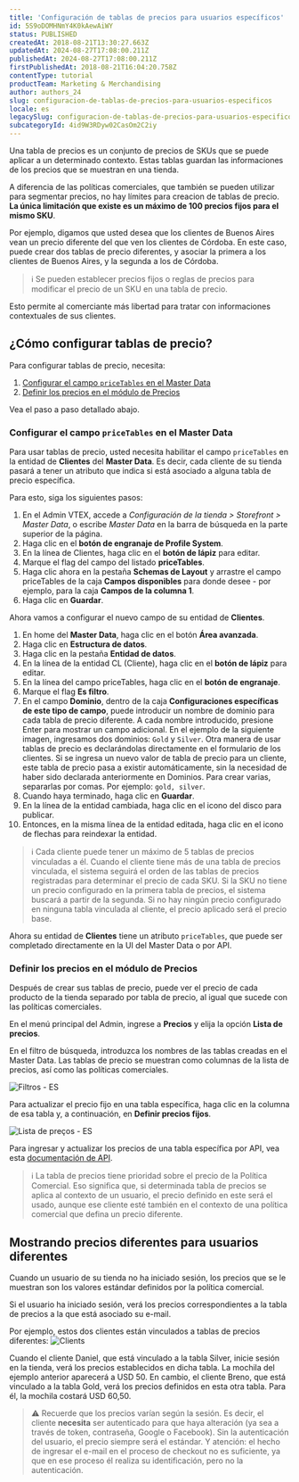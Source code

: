 ```yaml
---
title: 'Configuración de tablas de precios para usuarios específicos'
id: 5S9oDOMHNmY4K0kAewAiWY
status: PUBLISHED
createdAt: 2018-08-21T13:30:27.663Z
updatedAt: 2024-08-27T17:08:00.211Z
publishedAt: 2024-08-27T17:08:00.211Z
firstPublishedAt: 2018-08-21T16:04:20.758Z
contentType: tutorial
productTeam: Marketing & Merchandising
author: authors_24
slug: configuracion-de-tablas-de-precios-para-usuarios-especificos
locale: es
legacySlug: configuracion-de-tablas-de-precios-para-usuarios-especificos-con-session
subcategoryId: 4id9W3RDyw02CasOm2C2iy
---
```


Una tabla de precios es un conjunto de precios de SKUs que se puede aplicar a un determinado contexto. Estas tablas guardan las informaciones de los precios que se muestran en una tienda.

A diferencia de las políticas comerciales, que también se pueden utilizar para segmentar precios, no hay límites para creacion de tablas de precio. **La única limitación que existe es un máximo de 100 precios fijos para el mismo SKU**.

Por ejemplo, digamos que usted desea que los clientes de Buenos Aires vean un precio diferente del que ven los clientes de Córdoba. En este caso, puede crear dos tablas de precio diferentes, y asociar la primera a los clientes de Buenos Aires, y la segunda a los de Córdoba.

>ℹ️ Se pueden establecer precios fijos o reglas de precios para modificar el precio de un SKU en una tabla de precio.

Esto permite al comerciante más libertad para tratar con informaciones contextuales de sus clientes.

## ¿Cómo configurar tablas de precio?

Para configurar tablas de precio, necesita:

1. [Configurar el campo `priceTables` en el Master Data](#configurar-el-campo-pricetables-en-el-master-data)
2. [Definir los precios en el módulo de Precios](#definir-los-precios-en-el-modulo-de-precios)

Vea el paso a paso detallado abajo.

### Configurar el campo `priceTables` en el Master Data

Para usar tablas de precio, usted necesita habilitar el campo `priceTables` en la entidad de __Clientes__ del __Master Data__. Es decir, cada cliente de su tienda pasará a tener un atributo que indica si está asociado a alguna tabla de precio específica.

Para esto, siga los siguientes pasos:

1. En el Admin VTEX, accede a *Configuración de la tienda > Storefront > Master Data*, o escribe *Master Data* en la barra de búsqueda en la parte superior de la página.
2. Haga clic en el __botón de engranaje de Profile System__.
3. En la línea de Clientes, haga clic en el __botón de lápiz__ para editar.
4. Marque el flag del campo del listado __priceTables__.
5. Haga clic ahora en la pestaña __Schemas de Layout__ y arrastre el campo priceTables de la caja __Campos disponibles__ para donde desee - por ejemplo, para la caja __Campos de la columna 1__.
6. Haga clic en __Guardar__.

Ahora vamos a configurar el nuevo campo de su entidad de __Clientes__.

1. En home del __Master Data__, haga clic en el botón __Área avanzada__.
2. Haga clic en __Estructura de datos__.
3. Haga clic en la pestaña __Entidad de datos__.
4. En la línea de la entidad CL (Cliente), haga clic en el __botón de lápiz__ para editar.
5. En la línea del campo priceTables, haga clic en el __botón de engranaje__.
6. Marque el flag __Es filtro__.
7. En el campo __Dominio__, dentro de la caja __Configuraciones específicas de este tipo de campo__, puede introducir un nombre de dominio para cada tabla de precio diferente. A cada nombre introducido, presione Enter para mostrar un campo adicional. En el ejemplo de la siguiente imagen, ingresamos dos dominios: `Gold` y `Silver`.
Otra manera de usar tablas de precio es declarándolas directamente en el formulario de los clientes. Si se ingresa un nuevo valor de tabla de precio para un cliente, este tabla de precio pasa a existir automáticamente, sin la necesidad de haber sido declarada anteriormente en Dominios. Para crear varias, separarlas por comas. Por ejemplo: `gold, silver`.
9. Cuando haya terminado, haga clic en __Guardar__.
10. En la línea de la entidad cambiada, haga clic en el icono del disco para publicar.
11. Entonces, en la misma línea de la entidad editada, haga clic en el icono de flechas para reindexar la entidad.

>ℹ️ Cada cliente puede tener un máximo de 5 tablas de precios vinculadas a él. Cuando el cliente tiene más de una tabla de precios vinculada, el sistema seguirá el orden de las tablas de precios registradas para determinar el precio de cada SKU. Si la SKU no tiene un precio configurado en la primera tabla de precios, el sistema buscará a partir de la segunda. Si no hay ningún precio configurado en ninguna tabla vinculada al cliente, el precio aplicado será el precio base.

Ahora su entidad de __Clientes__ tiene un atributo `priceTables`, que puede ser completado directamente en la UI del Master Data o por API.

### Definir los precios en el módulo de Precios

Después de crear sus tablas de precio, puede ver el precio de cada producto de la tienda separado por tabla de precio, al igual que sucede con las políticas comerciales.

En el menú principal del Admin, ingrese a __Precios__ y elija la opción __Lista de precios__.

En el filtro de búsqueda, introduzca los nombres de las tablas creadas en el Master Data. Las tablas de precio se muestran como columnas de la lista de precios, así como las políticas comerciales.

![Filtros - ES](//images.ctfassets.net/alneenqid6w5/4sQMk2XLRyoQvFLNrGI0A7/ba496e9ee7014e06fd7ed4a248e2d422/Filtros_-_ES.png)

Para actualizar el precio fijo en una tabla específica, haga clic en la columna de esa tabla y, a continuación, en __Definir precios fijos__.

![Lista de preços - ES](//images.ctfassets.net/alneenqid6w5/16m3JGeeDwzioInWVBxbpl/f95259f067d5777971bd22b44f52ee08/Lista_de_pre_os_-_ES.png)

Para ingresar y actualizar los precios de una tabla específica por API, vea esta [documentación de API](https://developers.vtex.com/reference/prices-and-fixed-prices#createeditfixedpricesonapricetableortradepolicy).

>ℹ️ La tabla de precios tiene prioridad sobre el precio de la Política Comercial. Eso significa que, si determinada tabla de precios se aplica al contexto de un usuario, el precio definido en este será el usado, aunque ese cliente esté también en el contexto de una política comercial que defina un precio diferente.

## Mostrando precios diferentes para usuarios diferentes 

Cuando un usuario de su tienda no ha iniciado sesión, los precios que se le muestran son los valores estándar definidos por la política comercial.

Si el usuario ha iniciado sesión, verá los precios correspondientes a la tabla de precios a la que está asociado su e-mail.

Por ejemplo, estos dos clientes están vinculados a tablas de precios diferentes:
![Clients](//images.ctfassets.net/alneenqid6w5/4YanVck2GswcKKEEamO6gs/d1a2bc5603716c485dd000239a49fb41/Clients.png)

Cuando el cliente Daniel, que está vinculado a la tabla Silver, inicie sesión en la tienda, verá los precios establecidos en dicha tabla. La mochila del ejemplo anterior aparecerá a USD 50.
En cambio, el cliente Breno, que está vinculado a la tabla Gold, verá los precios definidos en esta otra tabla. Para él, la mochila costará USD 60,50.

>⚠️ Recuerde que los precios varían según la sesión. Es decir, el cliente **necesita** ser autenticado para que haya alteración (ya sea a través de token, contraseña, Google o Facebook). Sin la autenticación del usuario, el precio siempre será el estándar. Y atención: el hecho de ingresar el e-mail en el proceso de checkout no es suficiente, ya que en ese proceso él realiza su identificación, pero no la autenticación.
